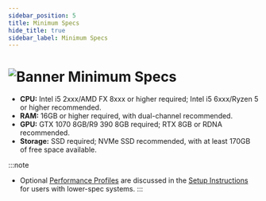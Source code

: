 ```yaml
---
sidebar_position: 5
title: Minimum Specs
hide_title: true
sidebar_label: Minimum Specs
---
```


# ![Banner Minimum Specs](https://github.com/user-attachments/assets/0e667131-d607-4072-91a4-88e2a3ad6987)

- **CPU:** Intel i5 2xxx/AMD FX 8xxx or higher required; Intel i5 6xxx/Ryzen 5 or higher recommended.
- **RAM:** 16GB or higher required, with dual-channel recommended.
- **GPU:** GTX 1070 8GB/R9 390 8GB required; RTX 8GB or RDNA recommended.
- **Storage:** SSD required; NVMe SSD recommended, with at least 170GB of free space available.

:::note
- Optional [Performance Profiles](https://uraniumfever.net/docs/setupinstructions#-selecting-a-uranium-fever-profile-) are discussed in the [Setup Instructions](https://uraniumfever.net/docs/setupinstructions/) for users with lower-spec systems.
::: 

